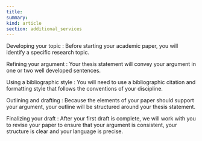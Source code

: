 ```yaml
--- 
title:  
summary: 
kind: article
section: additional_services
---
```


Developing your topic
: Before starting your academic paper, you will identify a specific research topic.

Refining your argument
: Your thesis statement will convey your argument in one or two well developed sentences.

Using a bibliographic style
: You will need to use a bibliographic citation and formatting style that follows the conventions of your discipline. 

Outlining and drafting
: Because the elements of your paper should support your argument, your outline will be structured around your thesis statement.

Finalizing your draft
: After your first draft is complete, we will work with you to revise your paper to ensure that your argument is consistent, your structure is clear and your language is precise.
